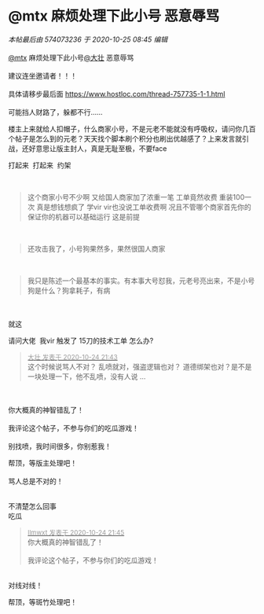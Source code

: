 # @mtx 麻烦处理下此小号 恶意辱骂


<i class="pstatus"> 本帖最后由 574073236 于 2020-10-25 08:45 编辑 </i><br />
<br />
<a href="https://www.hostloc.com/home.php?mod=space&amp;uid=19765" target="_blank">@mtx</a> 麻烦处理下此小号<a href="https://www.hostloc.com/home.php?mod=space&amp;uid=50540" target="_blank">@大壮</a> 恶意辱骂<br />
<br />
建议连坐邀请者！！！<br />
<br />
具体请移步最后面 https://www.hostloc.com/thread-757735-1-1.html<br />
<br />
可能挡人财路了，躲都不行……

楼主上来就给人扣帽子，什么商家小号，不是元老不能就没有呼吸权，请问你几百个帖子是怎么到的元老？天天找个脚本刷个积分也刷出优越感了？上来发言就引战，还好意思让版主封人，真是无耻至极，不要face

打起来&nbsp;&nbsp;打起来&nbsp;&nbsp;约架

<img src="static/image/smiley/yct/022.gif" smilieid="42" border="0" alt="" /><br />
<br /><div class="quote"><blockquote>这个商家小号不少啊 又给国人商家加了浓重一笔 工单竟然收费 重装100一次 真是想钱想疯了 学vir vir也没说工单收费啊 况且不管哪个商家首先你的保证你的机器可以基础运行 这是前提</blockquote></div><br />
<div class="quote"><blockquote>还攻击我了，小号狗果然多，果然很国人商家</blockquote></div><br />
<div class="quote"><blockquote>我只是陈述一个最基本的事实。有本事大号怼我，元老号亮出来，不是小号狗是什么？狗拿耗子，有病</blockquote></div><br />
<br />
就这

请问大佬&nbsp;&nbsp;我vir 触发了 15刀的技术工单 怎么办?<img id="aimg_Jqqe9" onclick="zoom(this, this.src, 0, 0, 0)" class="zoom" src="https://cdn.jsdelivr.net/gh/hishis/forum-master/public/images/patch.gif" onmouseover="img_onmouseoverfunc(this)" onload="thumbImg(this)" border="0" alt="" />

<div class="quote"><blockquote><font size="2"><a href="https://www.hostloc.com/forum.php?mod=redirect&amp;goto=findpost&amp;pid=9347811&amp;ptid=758111" target="_blank"><font color="#999999">大壮 发表于 2020-10-24 21:43</font></a></font><br />
这个时候说骂人不对？ 乱喷就对，强盗逻辑也对？ 道德绑架也对？是不是一块处理一下，他不乱喷，没有人说 ...</blockquote></div><br />
<br />
你大概真的神智错乱了！<br />
<br />
我评论这个帖子，不参与你们的吃瓜游戏！<br />
<br />
别找喷，我时间很多，你别惹我！

帮顶，等版主处理吧！<br />
<br />
骂人总是不对的！<br />
<br />
<img src="static/image/smiley/default/sad.gif" smilieid="2" border="0" alt="" /><img src="static/image/smiley/default/sad.gif" smilieid="2" border="0" alt="" /><img src="static/image/smiley/default/sad.gif" smilieid="2" border="0" alt="" />

不清楚怎么回事<br />
吃瓜

<div class="quote"><blockquote><font size="2"><a href="https://www.hostloc.com/forum.php?mod=redirect&amp;goto=findpost&amp;pid=9347822&amp;ptid=758111" target="_blank"><font color="#999999">llmwxt 发表于 2020-10-24 21:45</font></a></font><br />
你大概真的神智错乱了！<br />
<br />
我评论这个帖子，不参与你们的吃瓜游戏！</blockquote></div><br />
对线对线！

帮顶，等斑竹处理吧！
